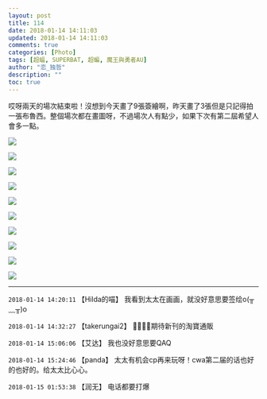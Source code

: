 ```yaml
---
layout: post
title: 114
date: 2018-01-14 14:11:03
updated: 2018-01-14 14:11:03
comments: true
categories: [Photo]
tags: [超蝠, SUPERBAT, 超蝙, 魔王與勇者AU]
author: "恋_独哲"
description: ""
toc: true
---
```


<p dir="ltr"  >哎呀兩天的場次結束啦！沒想到今天畫了9張簽繪啊，昨天畫了3張但是只記得拍一張布魯西。整個場次都在畫圖呀，不過場次人有點少，如果下次有第二屆希望人會多一點。 ​​​<br /></p>

![](https://raw.githubusercontent.com/alicewish/maple50821/master/img_YW5MWVN1NEpoZFdwUGJZREg4Z1F6ZUJ6UzhGcVpPalVDSENadkJaWTRnSG5Zd3JxaWNTSWJRPT0.jpg)

![](https://raw.githubusercontent.com/alicewish/maple50821/master/img_YW5MWVN1NEpoZFdwUGJZREg4Z1F6UTZ0Snc0cktjZktqVkxqSkZKQmozWnVnSWVteDhLTE5nPT0.jpg)

![](https://raw.githubusercontent.com/alicewish/maple50821/master/img_YW5MWVN1NEpoZFdwUGJZREg4Z1F6U0NzeGg4NXJCNVJaVmRldGFoVFdQdlpGZUR2T3hrVHBRPT0.jpg)

![](https://raw.githubusercontent.com/alicewish/maple50821/master/img_YW5MWVN1NEpoZFdwUGJZREg4Z1F6VmdhaXcxS3BmeE1NRDdjcXJ0NVc5RlhaNVhSRHRnYnZBPT0.jpg)

![](https://raw.githubusercontent.com/alicewish/maple50821/master/img_YW5MWVN1NEpoZFdwUGJZREg4Z1F6WkYwcVR4YlUwcThRLzdXYkY0VkprOWpqb25HYlVEdHlnPT0.jpg)

![](https://raw.githubusercontent.com/alicewish/maple50821/master/img_YW5MWVN1NEpoZFdwUGJZREg4Z1F6VnkrVnZMbGlMYzZMSi9IeWhYSzRLdEwyVVpJcitra0t3PT0.jpg)

![](https://raw.githubusercontent.com/alicewish/maple50821/master/img_YW5MWVN1NEpoZFdwUGJZREg4Z1F6WWRtTmJXaHBLMy9pbWljb3Z1WE9laWxCYUpwaEJCTDR3PT0.jpg)

![](https://raw.githubusercontent.com/alicewish/maple50821/master/img_YW5MWVN1NEpoZFdwUGJZREg4Z1F6ZWRSMXpBRG5hbi81V2pNL2NkcmI1R2ZvS2szOU5RWGp3PT0.jpg)

![](https://raw.githubusercontent.com/alicewish/maple50821/master/img_YW5MWVN1NEpoZFdwUGJZREg4Z1F6Ymw3MHIxN21rWWM0TEo5Yys1SVRiM0dMV3ZzbkwzKzlBPT0.jpg)

![](https://raw.githubusercontent.com/alicewish/maple50821/master/img_YW5MWVN1NEpoZFdwUGJZREg4Z1F6YUxpSTdLanJDNlhSOWYxUGI3UmpFOW5sY1dSNkNTMy93PT0.jpg)

---

`2018-01-14 14:20:11` 【Hilda的喵】 我看到太太在画画，就没好意思要签绘o(╥﹏╥)o

`2018-01-14 14:32:27` 【takerungai2】 👏👏👏👏期待新刊的淘寶通販

`2018-01-14 15:06:06` 【艾达】 我也没好意思要QAQ

`2018-01-14 15:24:46` 【panda】 太太有机会cp再来玩呀！cwa第二届的话也好的也好的。给太太比心心。

`2018-01-15 01:53:38` 【润无】 电话都要打爆
